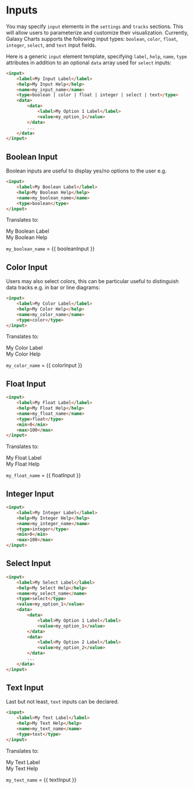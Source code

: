 # Inputs

You may specify  `input` elements in the `settings` and `tracks` sections. This will allow users to parameterize and customize their visualization. Currently, Galaxy Charts supports the following input types: `boolean`, `color`, `float`, `integer`, `select`, and `text` input fields.

Here is a generic `input` element template, specifying `label`, `help`, `name`, `type` attributes in addition to an optional `data` array used for `select` inputs:

```md
<input>
    <label>My Input Label</label>
    <help>My Input Help</help>
    <name>my_input_name</name>
    <type>boolean | color | float | integer | select | text</type>
    <data>
        <data>
            <label>My Option 1 Label</label>
            <value>my_option_1</value>
        </data>
        ...
    </data>
</input>
```


## Boolean Input

Boolean inputs are useful to display yes/no options to the user e.g.

```md
<input>
    <label>My Boolean Label</label>
    <help>My Boolean Help</help>
    <name>my_boolean_name</name>
    <type>boolean</type>
</input>
```

Translates to:

<ClientOnly>
<div class="rounded border p-4">
    <div class="font-bold pb-1">My Boolean Label</div>
    <div class="text-xs pb-1">My Boolean Help</div>
    <n-switch v-model:value="booleanInput"/>
</div>
</ClientOnly>

`my_boolean_name`
<span class="font-thin"> = {{ booleanInput }}</span>

## Color Input
    
Users may also select colors, this can be particular useful to distinguish data tracks e.g. in bar or line diagrams:

```md
<input>
    <label>My Color Label</label>
    <help>My Color Help</help>
    <name>my_color_name</name>
    <type>color</type>
</input>
```
Translates to:

<ClientOnly>
<div class="rounded border p-4">
    <div class="font-bold pb-1">My Color Label</div>
    <div class="text-xs pb-1">My Color Help</div>
    <n-color-picker
        v-model:value="colorInput"
        :modes="['hex']"
        :show-alpha="false"/>
</div>
</ClientOnly>

`my_color_name`
<span class="font-thin"> = {{ colorInput }}</span>

## Float Input

```md
<input>
    <label>My Float Label</label>
    <help>My Float Help</help>
    <name>my_float_name</name>
    <type>float</type>
    <min>0</min>
    <max>100</max>
</input>
```

Translates to:

<ClientOnly>
    <div class="rounded border p-4">
        <div class="font-bold pb-1">My Float Label</div>
        <div class="text-xs pb-1">My Float Help</div>
        <n-slider
            class="mb-2"
            v-model:value="floatInput"
            :min="0"
            :max="10"
            :step="0.01" />
        <n-input-number
            v-model:value="floatInput"
            size="small"
            :min="0"
            :max="10"
            :step="0.01" />
    </div>
</ClientOnly>

`my_float_name`
<span class="font-thin"> = {{ floatInput }}</span>

## Integer Input

```md
<input>
    <label>My Integer Label</label>
    <help>My Integer Help</help>
    <name>my_integer_name</name>
    <type>integer</type>
    <min>0</min>
    <max>100</max>
</input>
```

## Select Input
    
```md
<input>
    <label>My Select Label</label>
    <help>My Select Help</help>
    <name>my_select_name</name>
    <type>select</type>
    <value>my_option_1</value>
    <data>
        <data>
            <label>My Option 1 Label</label>
            <value>my_option_1</value>
        </data>
        <data>
            <label>My Option 2 Label</label>
            <value>my_option_2</value>
        </data>
        ...
    </data>
</input>
```

## Text Input

Last but not least, `text` inputs can be declared.

```md
<input>
    <label>My Text Label</label>
    <help>My Text Help</help>
    <name>my_text_name</name>
    <type>text</type>
</input>
```

Translates to:

<ClientOnly>
    <div class="rounded border p-4">
        <div class="font-bold pb-1">My Text Label</div>
        <div class="text-xs pb-1">My Text Help</div>
        <n-input v-model:value="textInput" />
    </div>
</ClientOnly>

`my_text_name`
<span class="font-thin"> = {{ textInput }}</span>

<script setup>
import * as naiveui from 'naive-ui';
const { NSwitch, NColorPicker, NSlider, NInputNumber, NInput } = naiveui;
import { ref } from "vue";
const booleanInput = ref(true);
const colorInput = ref("#0284c7");
const floatInput = ref(1);
const textInput = ref("My Text")
</script>
